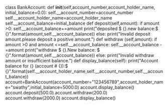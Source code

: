 class BankAccount: 
def __init__(self,account_number,account_holder_name, 
initial_balance=0.0):
self.__account_number=account_number 
self.__account_holder_name=account_holder_name
self.__account_balance=initial_balance 
def deposit(self,amount):
if amount >0:
self.__account_balance+=amount
print("deposited $ {}.new balance:$ {}".format(amount,self.__account_balance)) 
else:
print("Invalid deposit amount.please deposit a positive amount.") 
def withdraw (self,amount):
if amount >0 and amount <=self.__account_balance:
self.__account_balance -=amount
print("withdraw $ {}.New balance: $ {}".format(amount,self.__account_balance))
else:
print("Invalid withdraw amount or insufficient balance.") 
def display_balance(self):
print("Account balance for {} (account # {}):$ {}".format(self.__account_holder_name,self.__account_number,self.__account_balance)) 
account=BankAccount(account_number="123456789",account_holder_name="swathy",initial_balance=5000.0)
account.display_balance()
account.deposit(500.0)
account.withdraw(200.0)
account.withdraw(2000.0)
account.display_balance()
